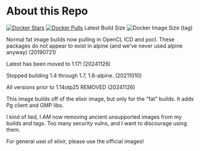 # About this Repo

[![Docker Stars](https://img.shields.io/docker/stars/mloftis/elixir-extended.svg?style=flat-square)](https://hub.docker.com/mloftis/elixir/)
[![Docker Pulls](https://img.shields.io/docker/pulls/mloftis/elixir-extended.svg?style=flat-square)](https://hub.docker.com/mloftis/elixir/)
Latest Build Size ![Docker Image Size (tag)](https://img.shields.io/docker/image-size/mloftis/elixir-extended/latest)


Normal fat image builds now pulling in OpenCL ICD and pocl.  These packages do not appear to exist in alpine (and we've never used alpine anyway) (20190721)

Latest has been moved to 1.17! (20241126)

Stopped building 1.4 through 1.7, 1.8-alpine. (20211010)

All versions prior to 1.14otp25 REMOVED (20241126)

This image builds off of the elixir image, but only for the "fat" builds.  It adds Pg client and GMP libs.

I kind of lied, I *AM* now removing ancient unsupported images from my builds and tags.  Too many security vulns, and I want to discourage using them.

For general usei of elixir, please use the official images!

